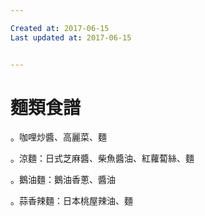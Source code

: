 ```yaml
---

Created at: 2017-06-15
Last updated at: 2017-06-15


---
```


# 麵類食譜


。咖哩炒醬、高麗菜、麵

。涼麵：日式芝麻醬、柴魚醬油、紅蘿蔔絲、麵

。鵝油麵：鵝油香蔥、醬油

。蒜香辣麵：日本桃屋辣油、麵

